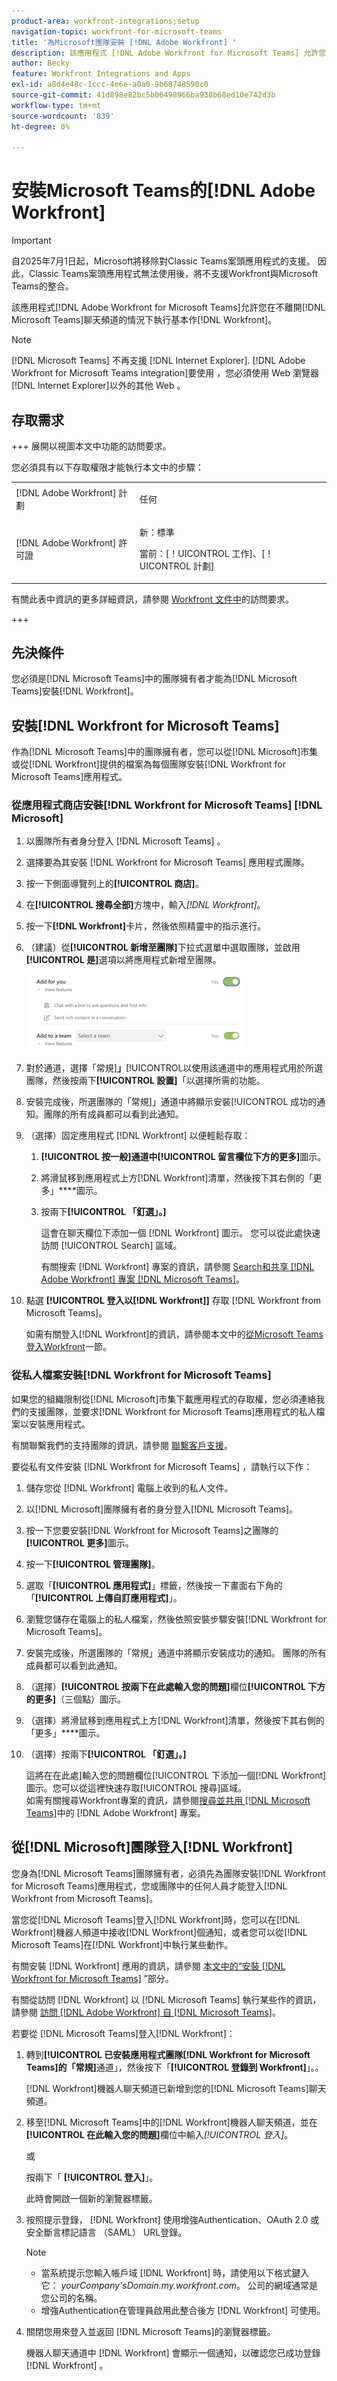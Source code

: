 ```yaml
---
product-area: workfront-integrations;setup
navigation-topic: workfront-for-microsoft-teams
title: '為Microsoft團隊安裝 [!DNL Adobe Workfront] '
description: 該應用程式 [!DNL Adobe Workfront for Microsoft Teams] 允許您在不離開 [!DNL Microsoft Teams] 聊天頻道的情況下執行基本作 [!DNL Workfront] 。
author: Becky
feature: Workfront Integrations and Apps
exl-id: a8d4e48c-1ccc-4e6e-a0a0-9b68748590c0
source-git-commit: 41d898e82bc5b06498966ba938b68ed10e742d3b
workflow-type: tm+mt
source-wordcount: '839'
ht-degree: 0%

---
```


# 安裝Microsoft Teams的[!DNL Adobe Workfront]

<!-- Audited: 1/2024 -->

>[!IMPORTANT]
>
>自2025年7月1日起，Microsoft將移除對Classic Teams案頭應用程式的支援。 因此，Classic Teams案頭應用程式無法使用後，將不支援Workfront與Microsoft Teams的整合。


該應用程式[!DNL Adobe Workfront for Microsoft Teams]允許您在不離開[!DNL Microsoft Teams]聊天頻道的情況下執行基本作[!DNL Workfront]。

>[!NOTE]
>
>[!DNL Microsoft Teams] 不再支援 [!DNL Internet Explorer]. [!DNL Adobe Workfront for Microsoft Teams integration]要使用 ，您必須使用 Web 瀏覽器 [!DNL Internet Explorer]以外的其他 Web 。


## 存取需求

+++ 展開以視圖本文中功能的訪問要求。

您必須具有以下存取權限才能執行本文中的步驟：

<table style="table-layout:auto"> 
 <col> 
 <col> 
 <tbody> 
  <tr> 
   <td role="rowheader">[!DNL Adobe Workfront] 計劃</td> 
   <td> <p>任何</p> </td> 
  </tr> 
  <tr> 
   <td role="rowheader">[!DNL Adobe Workfront] 許可證</td> 
   <td><p>新：標準</p>
    <p>當前：[！UICONTROL 工作]、[！UICONTROL 計劃]</p> </td> 
  </tr> 
 </tbody> 
</table>

有關此表中資訊的更多詳細資訊，請參閱 [Workfront 文件中](/help/quicksilver/administration-and-setup/add-users/access-levels-and-object-permissions/access-level-requirements-in-documentation.md)的訪問要求。

+++

## 先決條件

您必須是[!DNL Microsoft Teams]中的團隊擁有者才能為[!DNL Microsoft Teams]安裝[!DNL Workfront]。

## 安裝[!DNL Workfront for Microsoft Teams]

作為[!DNL Microsoft Teams]中的團隊擁有者，您可以從[!DNL Microsoft]市集或從[!DNL Workfront]提供的檔案為每個團隊安裝[!DNL Workfront for Microsoft Teams]應用程式。

### 從應用程式商店安裝[!DNL Workfront for Microsoft Teams] [!DNL Microsoft]

1. 以團隊所有者身分登入 [!DNL Microsoft Teams] 。
1. 選擇要為其安裝 [!DNL Workfront for Microsoft Teams] 應用程式團隊。
1. 按一下側面導覽列上的&#x200B;**[!UICONTROL 商店]**。

1. 在&#x200B;**[!UICONTROL 搜尋全部]**&#x200B;方塊中，輸入&#x200B;*[!DNL Workfront]*。

1. 按一下&#x200B;**[!DNL Workfront]**&#x200B;卡片，然後依照精靈中的指示進行。
1. （建議）從&#x200B;**[!UICONTROL 新增至團隊]**&#x200B;下拉式選單中選取團隊，並啟用&#x200B;**[!UICONTROL 是]**&#x200B;選項以將應用程式新增至團隊。

   ![ms_teams_add_to_a_團隊_option.png](assets/ms-teams-add-to-a-team-option-350x122.png)

1. 對於通道，選擇「常規&#x200B;]**」**[!UICONTROL &#x200B;以使用該通道中的應用程式用於所選團隊，然後按兩下&#x200B;**[!UICONTROL 設置]**「以選擇所需的功能。

1. 安裝完成後，所選團隊的「常規]」通道中將顯示安裝[!UICONTROL 成功的通知。團隊的所有成員都可以看到此通知。
1. （選擇）固定應用程式 [!DNL Workfront] 以便輕鬆存取：

   1. **[!UICONTROL 按一般]通道中[!UICONTROL 留言欄位下方的更多]**&#x200B;圖示。

   1. 將滑鼠移到應用程式上方[!DNL Workfront]清單，然後按下其右側的「更多」****&#x200B;圖示。

   1. 按兩下&#x200B;**[!UICONTROL 「釘選」。]**

      這會在聊天欄位下添加一個 [!DNL Workfront] 圖示。 您可以從此處快速訪問 [!UICONTROL Search] 區域。

      有關搜索 [!DNL Workfront] 專案的資訊，請參閱 [Search和共享 [!DNL Adobe Workfront] 專案 [!DNL Microsoft Teams]](../../workfront-integrations-and-apps/using-workfront-with-microsoft-teams/search-for-and-share-wf-items-in-ms-teams.md)。

1. 點選 **[!UICONTROL 登入以[!DNL Workfront]]** 存取 [!DNL Workfront from Microsoft Teams]。

   如需有關登入[!DNL Workfront]的資訊，請參閱本文中的[從Microsoft Teams登入Workfront](#log-in-to-workfront-from-microsoft-teams)一節。

### 從私人檔案安裝[!DNL Workfront for Microsoft Teams]

如果您的組織限制從[!DNL Microsoft]市集下載應用程式的存取權，您必須連絡我們的支援團隊，並要求[!DNL Workfront for Microsoft Teams]應用程式的私人檔案以安裝應用程式。

有關聯繫我們的支持團隊的資訊，請參閱 [聯繫客戶支援](../../workfront-basics/tips-tricks-and-troubleshooting/contact-customer-support.md)。

要從私有文件安裝 [!DNL Workfront for Microsoft Teams] ，請執行以下作：

1. 儲存您從 [!DNL Workfront] 電腦上收到的私人文件。
1. 以[!DNL Microsoft]團隊擁有者的身分登入[!DNL Microsoft Teams]。
1. 按一下您要安裝[!DNL Workfront for Microsoft Teams]之團隊的&#x200B;**[!UICONTROL 更多]**&#x200B;圖示。

1. 按一下&#x200B;**[!UICONTROL 管理團隊]**。
1. 選取「**[!UICONTROL 應用程式]**」標籤，然後按一下畫面右下角的「**[!UICONTROL 上傳自訂應用程式]**」。

1. 瀏覽您儲存在電腦上的私人檔案，然後依照安裝步驟安裝[!DNL Workfront for Microsoft Teams]。
1. 安裝完成後，所選團隊的「常規」通道中將顯示安裝成功的通知。 團隊的所有成員都可以看到此通知。
1. （選擇）**[!UICONTROL 按兩下在此處輸入您的問題]**&#x200B;欄位&#x200B;**[!UICONTROL 下方的更多]**（三個點）圖示。

1. （選擇）將滑鼠移到應用程式上方[!DNL Workfront]清單，然後按下其右側的「更多」****&#x200B;圖示。

1. （選擇）按兩下&#x200B;**[!UICONTROL 「釘選」。]**

   這將在在此處]輸入您的問題欄位[!UICONTROL 下添加一個[!DNL Workfront]圖示。您可以從這裡快速存取[!UICONTROL 搜尋]區域。\
   如需有關搜尋Workfront專案的資訊，請參閱[搜尋並共用 [!DNL Microsoft Teams]](../../workfront-integrations-and-apps/using-workfront-with-microsoft-teams/search-for-and-share-wf-items-in-ms-teams.md)中的 [!DNL Adobe Workfront] 專案。

## 從[!DNL Microsoft]團隊登入[!DNL Workfront]

您身為[!DNL Microsoft Teams]團隊擁有者，必須先為團隊安裝[!DNL Workfront for Microsoft Teams]應用程式，您或團隊中的任何人員才能登入[!DNL Workfront from Microsoft Teams]。

當您從[!DNL Microsoft Teams]登入[!DNL Workfront]時，您可以在[!DNL Workfront]機器人頻道中接收[!DNL Workfront]個通知，或者您可以從[!DNL Microsoft Teams]在[!DNL Workfront]中執行某些動作。

有關安裝 [!DNL Workfront] 應用的資訊，請參閱 [本文中的“安裝 [!DNL Workfront for Microsoft Teams]](#install-workfront-for-microsoft-teams) ”部分。

有關從訪問 [!DNL Workfront] 以 [!DNL Microsoft Teams] 執行某些作的資訊，請參閱 [訪問 [!DNL Adobe Workfront] 自 [!DNL Microsoft Teams]](../../workfront-integrations-and-apps/using-workfront-with-microsoft-teams/access-workfront-from-ms-teams.md)。

若要從 [!DNL Microsoft Teams]登入[!DNL Workfront]：

1. 轉到&#x200B;**[!UICONTROL 已安裝應用程式團隊[!DNL Workfront for Microsoft Teams]的「常規]**&#x200B;通道」，然後按下「**[!UICONTROL 登錄到 Workfront]**」。。

   [!DNL Workfront]機器人聊天頻道已新增到您的[!DNL Microsoft Teams]聊天頻道。

1. 移至[!DNL Microsoft Teams]中的[!DNL Workfront]機器人聊天頻道，並在&#x200B;**[!UICONTROL 在此輸入您的問題]**&#x200B;欄位中輸入&#x200B;*[!UICONTROL 登入]*。

   或

   按兩下「 **[!UICONTROL 登入]**」。

   此時會開啟一個新的瀏覽器標籤。

1. 按照提示登錄， [!DNL Workfront] 使用增強Authentication、OAuth 2.0 或安全斷言標記語言 （SAML） URL登錄。

   >[!NOTE]
   >
   >* 當系統提示您輸入帳戶域 [!DNL Workfront] 時，請使用以下格式鍵入它： *yourCompany&#39;sDomain.my.workfront.com*。 公司的網域通常是您公司的名稱。
   >* 增強Authentication在管理員啟用此整合後方 [!DNL Workfront] 可使用。


1. 關閉您用來登入並返回 [!DNL Microsoft Teams]的瀏覽器標籤。

   機器人聊天通道中 [!DNL Workfront] 會顯示一個通知，以確認您已成功登錄 [!DNL Workfront] 。
